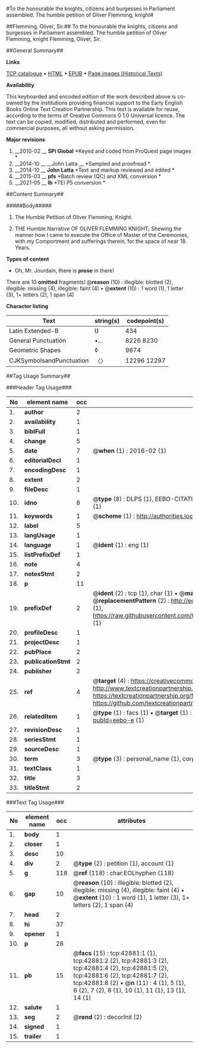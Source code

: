 #To the honourable the knights, citizens and burgesses in Parliament assembled. The humble petition of Oliver Flemming, knight#

##Flemming, Oliver, Sir.##
To the honourable the knights, citizens and burgesses in Parliament assembled. The humble petition of Oliver Flemming, knight
Flemming, Oliver, Sir.

##General Summary##

**Links**

[TCP catalogue](http://www.ota.ox.ac.uk/tcp/)  • 
[HTML](http://tei.it.ox.ac.uk/tcp/Texts-HTML/free/A39/A39776.html)  • 
[EPUB](http://tei.it.ox.ac.uk/tcp/Texts-EPUB/free/A39/A39776.epub) • 
[Page images (Historical Texts)](https://historicaltexts.jisc.ac.uk/eebo-48168274_42881e)

**Availability**

This keyboarded and encoded edition of the work described above is co-owned by the
    institutions providing financial support to the Early English Books Online Text Creation
    Partnership. This text is available for reuse, according to the terms of  Creative Commons 0 1.0 Universal
    licence. The text can be copied, modified, distributed and performed, even for commercial
    purposes, all without asking permission.

**Major revisions**

1. __2010-02 __ __SPi Global__ *Keyed and coded from ProQuest page images *
1. __2014-10 __ __John Latta __ *Sampled and proofread *
1. __2014-10 __ __John Latta__ *Text and markup reviewed and edited *
1. __2015-03 __ __pfs__ *Batch review (QC) and XML conversion *
1. __2021-05 __ __lb__ *TEI P5 conversion *

##Content Summary##

#####Body#####

1. The Humble Petition of Oliver Flemming, Knight.

1. THE Humble Narrative OF OLIVER FLEMMING KNIGHT; Shewing the manner how I came to execute the Office of Master of the Ceremonies, with my Comportment and sufferings therein, for the space of near 18. Years.

**Types of content**

  * Oh, Mr. Jourdain, there is **prose** in there!

There are 10 **omitted** fragments! 
 @__reason__ (10) : illegible: blotted (2), illegible: missing (4), illegible: faint (4)  •  @__extent__ (10) : 1 word (1), 1 letter (3), 1+ letters (2), 1 span (4)

**Character listing**


|Text|string(s)|codepoint(s)|
|---|---|---|
|Latin Extended-B|Ʋ|434|
|General Punctuation|•…|8226 8230|
|Geometric Shapes|◊|9674|
|CJKSymbolsandPunctuation|〈〉|12296 12297|

##Tag Usage Summary##

###Header Tag Usage###

|No|element name|occ|attributes|
|---|---|---|---|
|1.|__author__|2||
|2.|__availability__|1||
|3.|__biblFull__|1||
|4.|__change__|5||
|5.|__date__|7| @__when__ (1) : 2016-02 (1)|
|6.|__editorialDecl__|1||
|7.|__encodingDesc__|1||
|8.|__extent__|2||
|9.|__fileDesc__|1||
|10.|__idno__|8| @__type__ (8) : DLPS (1), EEBO-CITATION (1), VID (1), EEBO-PROQUEST (1), STC (3), OCLC (1)|
|11.|__keywords__|1| @__scheme__ (1) : http://authorities.loc.gov/ (1)|
|12.|__label__|5||
|13.|__langUsage__|1||
|14.|__language__|1| @__ident__ (1) : eng (1)|
|15.|__listPrefixDef__|1||
|16.|__note__|4||
|17.|__notesStmt__|2||
|18.|__p__|11||
|19.|__prefixDef__|2| @__ident__ (2) : tcp (1), char (1)  •  @__matchPattern__ (2) : ([0-9\-]+):([0-9IVX]+) (1), (.+) (1)  •  @__replacementPattern__ (2) : http://eebo.chadwyck.com/downloadtiff?vid=$1&page=$2 (1), https://raw.githubusercontent.com/textcreationpartnership/Texts/master/tcpchars.xml#$1 (1)|
|20.|__profileDesc__|1||
|21.|__projectDesc__|1||
|22.|__pubPlace__|2||
|23.|__publicationStmt__|2||
|24.|__publisher__|2||
|25.|__ref__|4| @__target__ (4) : https://creativecommons.org/publicdomain/zero/1.0/ (1), http://www.textcreationpartnership.org/docs/. (1), https://textcreationpartnership.org/faq/#faq05 (1), https://github.com/textcreationpartnership (1)|
|26.|__relatedItem__|1| @__type__ (1) : facs (1)  •  @__target__ (1) : https://data.historicaltexts.jisc.ac.uk/view?pubId=eebo-e (1)|
|27.|__revisionDesc__|1||
|28.|__seriesStmt__|1||
|29.|__sourceDesc__|1||
|30.|__term__|3| @__type__ (3) : personal_name (1), corporate_name (1), geographic_name (1)|
|31.|__textClass__|1||
|32.|__title__|3||
|33.|__titleStmt__|2||


###Text Tag Usage###

|No|element name|occ|attributes|
|---|---|---|---|
|1.|__body__|1||
|2.|__closer__|1||
|3.|__desc__|10||
|4.|__div__|2| @__type__ (2) : petition (1), account (1)|
|5.|__g__|118| @__ref__ (118) : char:EOLhyphen (118)|
|6.|__gap__|10| @__reason__ (10) : illegible: blotted (2), illegible: missing (4), illegible: faint (4)  •  @__extent__ (10) : 1 word (1), 1 letter (3), 1+ letters (2), 1 span (4)|
|7.|__head__|2||
|8.|__hi__|37||
|9.|__opener__|1||
|10.|__p__|28||
|11.|__pb__|15| @__facs__ (15) : tcp:42881:1 (1), tcp:42881:2 (2), tcp:42881:3 (2), tcp:42881:4 (2), tcp:42881:5 (2), tcp:42881:6 (2), tcp:42881:7 (2), tcp:42881:8 (2)  •  @__n__ (11) : 4 (1), 5 (1), 6 (2), 7 (2), 8 (1), 10 (1), 11 (1), 13 (1), 14 (1)|
|12.|__salute__|1||
|13.|__seg__|2| @__rend__ (2) : decorInit (2)|
|14.|__signed__|1||
|15.|__trailer__|1||
